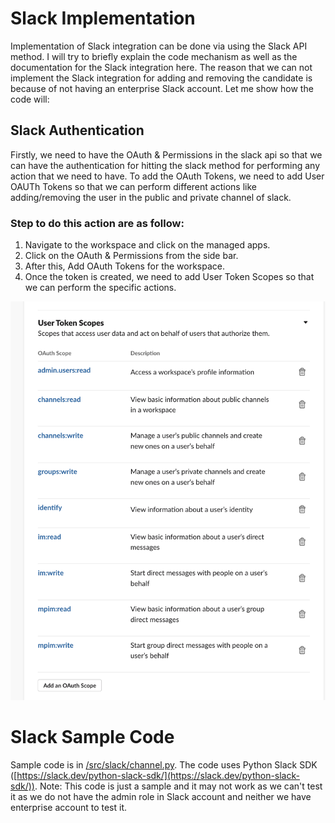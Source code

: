 # Slack Implementation

Implementation of Slack integration can be done via using the Slack API method. I will try to briefly explain the code mechanism as well as the documentation for the Slack integration here. The reason that we can not implement the Slack integration for adding and removing the candidate is because of not having an enterprise Slack account. Let me show how the code will:

## Slack Authentication
Firstly, we need to have the OAuth & Permissions in the slack api so that we can have the authentication for hitting the slack method for performing any action that we need to have. To add the OAuth Tokens, we need to add User OAUTh Tokens so that we can perform different actions like adding/removing the user in the public and private channel of slack.

### Step to do this action are as follow:
1. Navigate to the workspace and click on the managed apps.
2. Click on the OAuth & Permissions from the side bar.
3. After this, Add OAuth Tokens for the workspace.
4. Once the token is created, we need to add User Token Scopes so that we can perform the specific actions.

![User Token Scopes](/docs/images/UserAuth_Scope.png)

# Slack Sample Code
Sample code is in [/src/slack/channel.py](../src/slackbot/channel.py). The code uses Python Slack SDK ([https://slack.dev/python-slack-sdk/](https://slack.dev/python-slack-sdk/)).
Note: This code is just a sample and it may not work as we can't test it as we do not have the admin role in Slack account and neither we have enterprise account to test it.
